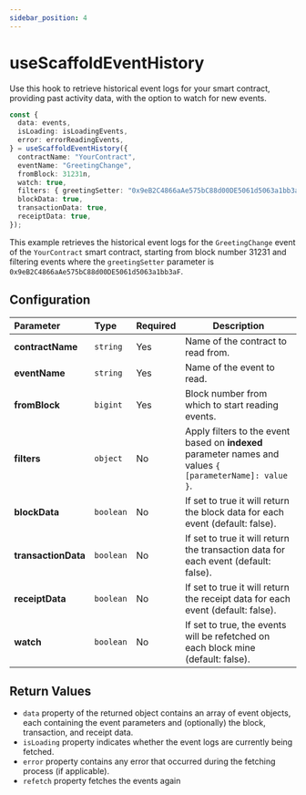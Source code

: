 ```yaml
---
sidebar_position: 4
---
```


# useScaffoldEventHistory

Use this hook to retrieve historical event logs for your smart contract, providing past activity data, with the option to watch for new events.

```ts
const {
  data: events,
  isLoading: isLoadingEvents,
  error: errorReadingEvents,
} = useScaffoldEventHistory({
  contractName: "YourContract",
  eventName: "GreetingChange",
  fromBlock: 31231n,
  watch: true,
  filters: { greetingSetter: "0x9eB2C4866aAe575bC88d00DE5061d5063a1bb3aF" },
  blockData: true,
  transactionData: true,
  receiptData: true,
});
```

This example retrieves the historical event logs for the `GreetingChange` event of the `YourContract` smart contract, starting from block number 31231 and filtering events where the `greetingSetter` parameter is `0x9eB2C4866aAe575bC88d00DE5061d5063a1bb3aF`.

## Configuration

| Parameter           | Type      | Required | Description                                                                                              |
| :------------------ | :-------- | :------- | -------------------------------------------------------------------------------------------------------- |
| **contractName**    | `string`  | Yes      | Name of the contract to read from.                                                                       |
| **eventName**       | `string`  | Yes      | Name of the event to read.                                                                               |
| **fromBlock**       | `bigint`  | Yes      | Block number from which to start reading events.                                                         |
| **filters**         | `object`  | No       | Apply filters to the event based on **indexed** parameter names and values `{ [parameterName]: value }`. |
| **blockData**       | `boolean` | No       | If set to true it will return the block data for each event (default: false).                            |
| **transactionData** | `boolean` | No       | If set to true it will return the transaction data for each event (default: false).                      |
| **receiptData**     | `boolean` | No       | If set to true it will return the receipt data for each event (default: false).                          |
| **watch**           | `boolean` | No       | If set to true, the events will be refetched on each block mine (default: false).                        |

## Return Values

- `data` property of the returned object contains an array of event objects, each containing the event parameters and (optionally) the block, transaction, and receipt data.
- `isLoading` property indicates whether the event logs are currently being fetched.
- `error` property contains any error that occurred during the fetching process (if applicable).
- `refetch` property fetches the events again
